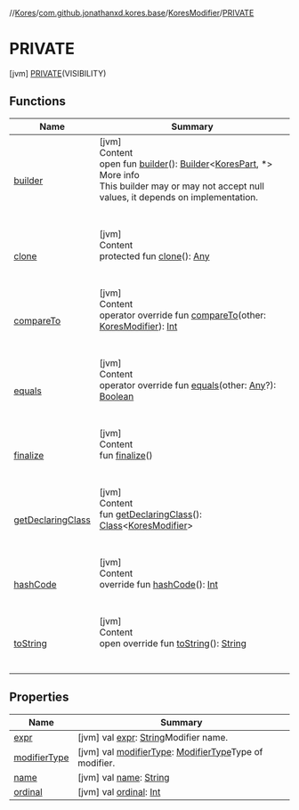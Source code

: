 //[Kores](../../../index.md)/[com.github.jonathanxd.kores.base](../../index.md)/[KoresModifier](../index.md)/[PRIVATE](index.md)



# PRIVATE  
 [jvm] [PRIVATE](index.md)(VISIBILITY)  
   


## Functions  
  
|  Name|  Summary| 
|---|---|
| <a name="com.github.jonathanxd.kores/KoresPart/builder/#/PointingToDeclaration/"></a>[builder](../../../com.github.jonathanxd.kores/-kores-part/builder.md)| <a name="com.github.jonathanxd.kores/KoresPart/builder/#/PointingToDeclaration/"></a>[jvm]  <br>Content  <br>open fun [builder](../../../com.github.jonathanxd.kores/-kores-part/builder.md)(): [Builder](../../../com.github.jonathanxd.kores.builder/-builder/index.md)<[KoresPart](../../../com.github.jonathanxd.kores/-kores-part/index.md), *>  <br>More info  <br>This builder may or may not accept null values, it depends on implementation.  <br><br><br>
| <a name="kotlin/Enum/clone/#/PointingToDeclaration/"></a>[clone](../../../com.github.jonathanxd.kores.util/-state/-r-e-q-u-i-r-e_-s-u-p-e-r/index.md#%5Bkotlin%2FEnum%2Fclone%2F%23%2FPointingToDeclaration%2F%5D%2FFunctions%2F-427383591)| <a name="kotlin/Enum/clone/#/PointingToDeclaration/"></a>[jvm]  <br>Content  <br>protected fun [clone](../../../com.github.jonathanxd.kores.util/-state/-r-e-q-u-i-r-e_-s-u-p-e-r/index.md#%5Bkotlin%2FEnum%2Fclone%2F%23%2FPointingToDeclaration%2F%5D%2FFunctions%2F-427383591)(): [Any](https://kotlinlang.org/api/latest/jvm/stdlib/kotlin/-any/index.html)  <br><br><br>
| <a name="kotlin/Enum/compareTo/#com.github.jonathanxd.kores.base.KoresModifier/PointingToDeclaration/"></a>[compareTo](../-s-t-a-t-i-c_-p-h-a-s-e/index.md#%5Bkotlin%2FEnum%2FcompareTo%2F%23com.github.jonathanxd.kores.base.KoresModifier%2FPointingToDeclaration%2F%5D%2FFunctions%2F-427383591)| <a name="kotlin/Enum/compareTo/#com.github.jonathanxd.kores.base.KoresModifier/PointingToDeclaration/"></a>[jvm]  <br>Content  <br>operator override fun [compareTo](../-s-t-a-t-i-c_-p-h-a-s-e/index.md#%5Bkotlin%2FEnum%2FcompareTo%2F%23com.github.jonathanxd.kores.base.KoresModifier%2FPointingToDeclaration%2F%5D%2FFunctions%2F-427383591)(other: [KoresModifier](../index.md)): [Int](https://kotlinlang.org/api/latest/jvm/stdlib/kotlin/-int/index.html)  <br><br><br>
| <a name="kotlin/Enum/equals/#kotlin.Any?/PointingToDeclaration/"></a>[equals](../../../com.github.jonathanxd.kores.util/-state/-r-e-q-u-i-r-e_-s-u-p-e-r/index.md#%5Bkotlin%2FEnum%2Fequals%2F%23kotlin.Any%3F%2FPointingToDeclaration%2F%5D%2FFunctions%2F-427383591)| <a name="kotlin/Enum/equals/#kotlin.Any?/PointingToDeclaration/"></a>[jvm]  <br>Content  <br>operator override fun [equals](../../../com.github.jonathanxd.kores.util/-state/-r-e-q-u-i-r-e_-s-u-p-e-r/index.md#%5Bkotlin%2FEnum%2Fequals%2F%23kotlin.Any%3F%2FPointingToDeclaration%2F%5D%2FFunctions%2F-427383591)(other: [Any](https://kotlinlang.org/api/latest/jvm/stdlib/kotlin/-any/index.html)?): [Boolean](https://kotlinlang.org/api/latest/jvm/stdlib/kotlin/-boolean/index.html)  <br><br><br>
| <a name="kotlin/Enum/finalize/#/PointingToDeclaration/"></a>[finalize](../../../com.github.jonathanxd.kores.util/-state/-r-e-q-u-i-r-e_-s-u-p-e-r/index.md#%5Bkotlin%2FEnum%2Ffinalize%2F%23%2FPointingToDeclaration%2F%5D%2FFunctions%2F-427383591)| <a name="kotlin/Enum/finalize/#/PointingToDeclaration/"></a>[jvm]  <br>Content  <br>fun [finalize](../../../com.github.jonathanxd.kores.util/-state/-r-e-q-u-i-r-e_-s-u-p-e-r/index.md#%5Bkotlin%2FEnum%2Ffinalize%2F%23%2FPointingToDeclaration%2F%5D%2FFunctions%2F-427383591)()  <br><br><br>
| <a name="kotlin/Enum/getDeclaringClass/#/PointingToDeclaration/"></a>[getDeclaringClass](../../../com.github.jonathanxd.kores.util/-state/-r-e-q-u-i-r-e_-s-u-p-e-r/index.md#%5Bkotlin%2FEnum%2FgetDeclaringClass%2F%23%2FPointingToDeclaration%2F%5D%2FFunctions%2F-427383591)| <a name="kotlin/Enum/getDeclaringClass/#/PointingToDeclaration/"></a>[jvm]  <br>Content  <br>fun [getDeclaringClass](../../../com.github.jonathanxd.kores.util/-state/-r-e-q-u-i-r-e_-s-u-p-e-r/index.md#%5Bkotlin%2FEnum%2FgetDeclaringClass%2F%23%2FPointingToDeclaration%2F%5D%2FFunctions%2F-427383591)(): [Class](https://docs.oracle.com/javase/8/docs/api/java/lang/Class.html)<[KoresModifier](../index.md)>  <br><br><br>
| <a name="kotlin/Enum/hashCode/#/PointingToDeclaration/"></a>[hashCode](../../../com.github.jonathanxd.kores.util/-state/-r-e-q-u-i-r-e_-s-u-p-e-r/index.md#%5Bkotlin%2FEnum%2FhashCode%2F%23%2FPointingToDeclaration%2F%5D%2FFunctions%2F-427383591)| <a name="kotlin/Enum/hashCode/#/PointingToDeclaration/"></a>[jvm]  <br>Content  <br>override fun [hashCode](../../../com.github.jonathanxd.kores.util/-state/-r-e-q-u-i-r-e_-s-u-p-e-r/index.md#%5Bkotlin%2FEnum%2FhashCode%2F%23%2FPointingToDeclaration%2F%5D%2FFunctions%2F-427383591)(): [Int](https://kotlinlang.org/api/latest/jvm/stdlib/kotlin/-int/index.html)  <br><br><br>
| <a name="kotlin/Enum/toString/#/PointingToDeclaration/"></a>[toString](../../../com.github.jonathanxd.kores.util/-state/-r-e-q-u-i-r-e_-s-u-p-e-r/index.md#%5Bkotlin%2FEnum%2FtoString%2F%23%2FPointingToDeclaration%2F%5D%2FFunctions%2F-427383591)| <a name="kotlin/Enum/toString/#/PointingToDeclaration/"></a>[jvm]  <br>Content  <br>open override fun [toString](../../../com.github.jonathanxd.kores.util/-state/-r-e-q-u-i-r-e_-s-u-p-e-r/index.md#%5Bkotlin%2FEnum%2FtoString%2F%23%2FPointingToDeclaration%2F%5D%2FFunctions%2F-427383591)(): [String](https://kotlinlang.org/api/latest/jvm/stdlib/kotlin/-string/index.html)  <br><br><br>


## Properties  
  
|  Name|  Summary| 
|---|---|
| <a name="com.github.jonathanxd.kores.base/KoresModifier.PRIVATE/expr/#/PointingToDeclaration/"></a>[expr](expr.md)| <a name="com.github.jonathanxd.kores.base/KoresModifier.PRIVATE/expr/#/PointingToDeclaration/"></a> [jvm] val [expr](expr.md): [String](https://kotlinlang.org/api/latest/jvm/stdlib/kotlin/-string/index.html)Modifier name.   <br>
| <a name="com.github.jonathanxd.kores.base/KoresModifier.PRIVATE/modifierType/#/PointingToDeclaration/"></a>[modifierType](modifier-type.md)| <a name="com.github.jonathanxd.kores.base/KoresModifier.PRIVATE/modifierType/#/PointingToDeclaration/"></a> [jvm] val [modifierType](modifier-type.md): [ModifierType](../../-modifier-type/index.md)Type of modifier.   <br>
| <a name="com.github.jonathanxd.kores.base/KoresModifier.PRIVATE/name/#/PointingToDeclaration/"></a>[name](name.md)| <a name="com.github.jonathanxd.kores.base/KoresModifier.PRIVATE/name/#/PointingToDeclaration/"></a> [jvm] val [name](name.md): [String](https://kotlinlang.org/api/latest/jvm/stdlib/kotlin/-string/index.html)   <br>
| <a name="com.github.jonathanxd.kores.base/KoresModifier.PRIVATE/ordinal/#/PointingToDeclaration/"></a>[ordinal](ordinal.md)| <a name="com.github.jonathanxd.kores.base/KoresModifier.PRIVATE/ordinal/#/PointingToDeclaration/"></a> [jvm] val [ordinal](ordinal.md): [Int](https://kotlinlang.org/api/latest/jvm/stdlib/kotlin/-int/index.html)   <br>


